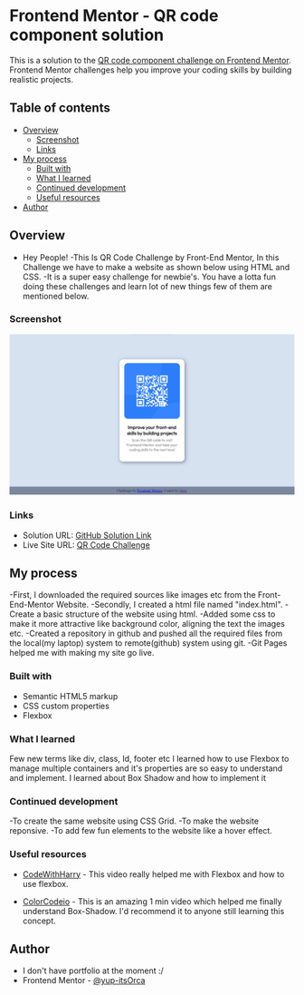 # Frontend Mentor - QR code component solution

This is a solution to the [QR code component challenge on Frontend Mentor](https://www.frontendmentor.io/challenges/qr-code-component-iux_sIO_H). Frontend Mentor challenges help you improve your coding skills by building realistic projects. 

## Table of contents

- [Overview](#overview)
  - [Screenshot](#screenshot)
  - [Links](#links)
- [My process](#my-process)
  - [Built with](#built-with)
  - [What I learned](#what-i-learned)
  - [Continued development](#continued-development)
  - [Useful resources](#useful-resources)
- [Author](#author)

## Overview
- Hey People!
  -This Is QR Code Challenge by Front-End Mentor, In this Challenge we have to make a website as shown below using HTML and CSS.
  -It is a super easy challenge for newbie's. You have a lotta fun doing these challenges and learn lot of new things few of them are mentioned below.
### Screenshot
![Solution Screenshot](./screenshot.png)

### Links

- Solution URL: [GitHub Solution Link](https://github.com/yup-itsOrca/QR-code-challenge)
- Live Site URL: [QR Code Challenge](https://yup-itsorca.github.io/QR-code-challenge/)

## My process

-First, I downloaded the required sources like images etc from the Front-End-Mentor Website.
-Secondly, I created a html file named "index.html".
-Create a basic structure of the website using html.
-Added some css to make it more attractive like background color, aligning the text the images etc.
-Created a repository in github and pushed all the required files from the local(my laptop) system to remote(github) system using git.
-Git Pages helped me with making my site go live.

### Built with

- Semantic HTML5 markup
- CSS custom properties
- Flexbox

### What I learned

Few new terms like div, class, Id, footer etc
I learned how to use Flexbox to manage multiple containers and it's properties are so easy to understand and implement.
I learned about Box Shadow and how to implement it

### Continued development

-To create the same website using CSS Grid.
-To make the website reponsive.
-To add few fun elements to the website like a hover effect.

### Useful resources

- [CodeWithHarry](https://www.youtube.com/watch?v=5qVuORLniwM) - This video really helped me with Flexbox and how to use flexbox.

- [ColorCodeio](https://www.youtube.com/shorts/uc4ClUmTYVM) - This is an amazing 1 min video which helped me finally understand Box-Shadow. I'd recommend it to anyone still learning this concept.

## Author

- I don't have portfolio at the moment :/
- Frontend Mentor - [@yup-itsOrca](https://www.frontendmentor.io/profile/yup-itsOrca)